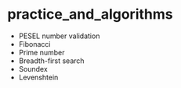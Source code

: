# practice_and_algorithms

- PESEL number validation
- Fibonacci
- Prime number
- Breadth-first search
- Soundex
- Levenshtein
